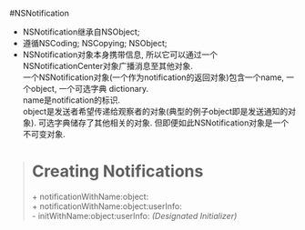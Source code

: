 #NSNotification
- NSNotification继承自NSObject;
- 遵循NSCoding; NSCopying; NSObject;
- NSNotification对象本身携带信息, 所以它可以通过一个NSNotificationCenter对象广播消息至其他对象.   
 一个NSNotification对象(一个作为notification的返回对象)包含一个name, 一个object, 一个可选字典 dictionary.    
name是notification的标识.    
object是发送者希望传递给观察者的对象(典型的例子object即是发送通知的对象). 可选字典储存了其他相关的对象. 但即便如此NSNotification对象是一个不可变对象.

> # Creating Notifications
> \+ notificationWithName:object:   
> \+ notificationWithName:object:userInfo:    
> \- initWithName:object:userInfo: _(Designated Initializer)_

